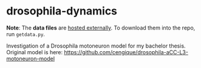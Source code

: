 # drosophila-dynamics

**Note**: The **data files** are [hosted externally](https://drive.google.com/folderview?id=0B2xSDxvcBl6KLWVTd0lLZ2E5Rmc&usp=sharing). To download them into the repo, run ```getdata.py```.

Investigation of a Drosophila motoneuron model for my bachelor thesis.
Original model is here: https://github.com/cengique/drosophila-aCC-L3-motoneuron-model
